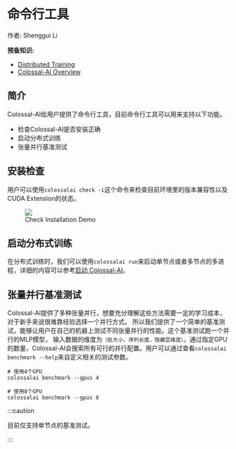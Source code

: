 # 命令行工具

作者: Shenggui Li

**预备知识:**
- [Distributed Training](../concepts/distributed_training.md)
- [Colossal-AI Overview](../concepts/colossalai_overview.md)

## 简介

Colossal-AI给用户提供了命令行工具，目前命令行工具可以用来支持以下功能。
- 检查Colossal-AI是否安装正确
- 启动分布式训练
- 张量并行基准测试

## 安装检查

用户可以使用`colossalai check -i`这个命令来检查目前环境里的版本兼容性以及CUDA Extension的状态。

<figure style={{textAlign: "center"}}>
<img src="https://s2.loli.net/2022/05/04/KJmcVknyPHpBofa.png"/>
<figcaption>Check Installation Demo</figcaption>
</figure>

## 启动分布式训练

在分布式训练时，我们可以使用`colossalai run`来启动单节点或者多节点的多进程，详细的内容可以参考[启动 Colossal-AI](./launch_colossalai.md)。

## 张量并行基准测试

Colossal-AI提供了多种张量并行，想要充分理解这些方法需要一定的学习成本，对于新手来说很难靠经验选择一个并行方式。
所以我们提供了一个简单的基准测试，能够让用户在自己的机器上测试不同张量并行的性能。这个基准测试跑一个并行的MLP模型，
输入数据的维度为`（批大小，序列长度，隐藏层维度）`。通过指定GPU的数量，Colossal-AI会搜索所有可行的并行配置。用户可以通过查看`colossalai benchmark --help`来自定义相关的测试参数。

```shell
# 使用4个GPU
colossalai benchmark --gpus 4

# 使用8个GPU
colossalai benchmark --gpus 8
```

:::caution

目前仅支持单节点的基准测试。

:::

